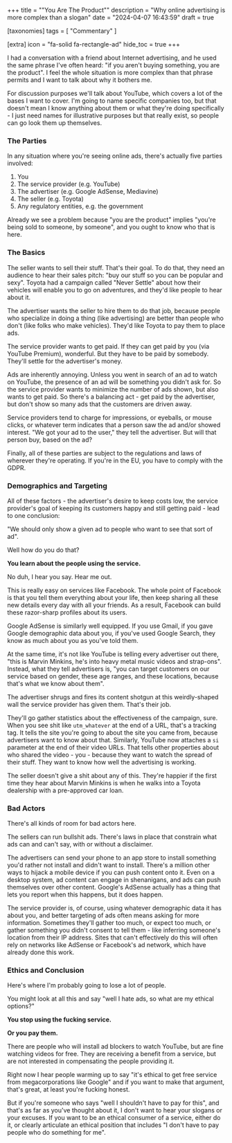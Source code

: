 +++
title = "\"You Are The Product\""
description = "Why online advertising is more complex than a slogan"
date = "2024-04-07 16:43:59"
draft = true

[taxonomies]
tags = [ "Commentary" ]

[extra]
icon = "fa-solid fa-rectangle-ad"
hide_toc = true
+++

I had a conversation with a friend about Internet advertising, and he used the same phrase I've often heard: "if you aren't buying something, you are the product".
I feel the whole situation is more complex than that phrase permits and I want to talk about why it bothers me.

<!-- more -->

For discussion purposes we'll talk about YouTube, which covers a lot of the bases I want to cover.
I'm going to name specific companies too, but that doesn't mean I know anything about them or what they're doing specifically - I just need names for illustrative purposes
but that really exist, so people can go look them up themselves.

### The Parties

In any situation where you're seeing online ads, there's actually five parties involved:

1. You
2. The service provider (e.g. YouTube)
3. The advertiser (e.g. Google AdSense, Mediavine)
4. The seller (e.g. Toyota)
5. Any regulatory entities, e.g. the government

Already we see a problem because "you are the product" implies "you're being sold to someone, by someone", and you ought to know who that is here.

### The Basics

The seller wants to sell their stuff. That's their goal. To do that, they need an audience to hear their sales pitch: "buy our stuff so you can be popular and sexy".
Toyota had a campaign called "Never Settle" about how their vehicles will enable you to go on adventures, and they'd like people to hear about it.

The advertiser wants the seller to hire them to do that job, because people who specialize in doing a thing (like advertising)
are better than people who don't (like folks who make vehicles). They'd like Toyota to pay them to place ads.

The service provider wants to get paid. If they can get paid by you (via YouTube Premium), wonderful. But they have to be paid by somebody.
They'll settle for the advertiser's money.

Ads are inherently annoying. Unless you went in search of an ad to watch on YouTube, the presence of an ad will be something you didn't ask for.
So the service provider wants to minimize the number of ads shown, but also wants to get paid.
So there's a balancing act - get paid by the advertiser, but don't show so many ads that the customers are driven away.

Service providers tend to charge for impressions, or eyeballs, or mouse clicks, or whatever term indicates that a person saw the ad and/or showed interest.
"We got your ad to the user," they tell the advertiser. But will that person buy, based on the ad?

Finally, all of these parties are subject to the regulations and laws of wherever they're operating. If you're in the EU, you have to comply with the GDPR.

### Demographics and Targeting

All of these factors - the advertiser's desire to keep costs low, the service provider's goal of keeping its customers happy and still getting paid -
lead to one conclusion:

"We should only show a given ad to people who want to see that sort of ad".

Well how do you do that?

**You learn about the people using the service.**

No duh, I hear you say. Hear me out.

This is really easy on services like Facebook. The whole point of Facebook is that you tell them everything about your life,
then keep sharing all these new details every day with all your friends.
As a result, Facebook can build these razor-sharp profiles about its users.

Google AdSense is similarly well equipped. If you use Gmail, if you gave Google demographic data about you,
if you've used Google Search, they know as much about you as you've told them.

At the same time, it's not like YouTube is telling every advertiser out there, "this is Marvin Minkins, he's into
heavy metal music videos and strap-ons".
Instead, what they tell advertisers is, "you can target customers on our service based on gender, these age ranges, and these locations,
because that's what we know about them".

The advertiser shrugs and fires its content shotgun at this weirdly-shaped wall the service provider has given them.
That's their job.

They'll go gather statistics about the effectiveness of the campaign, sure.
When you see shit like `utm_whatever` at the end of a URL, that's a tracking tag.
It tells the site you're going to about the site you came from, because advertisers want to know about that.
Similarly, YouTube now attaches a `si` parameter at the end of their video URLs.
That tells other properties about who shared the video - you - because they want to watch the spread of their stuff.
They want to know how well the advertising is working.

The seller doesn't give a shit about any of this. They're happier if the first time they hear about Marvin Minkins
is when he walks into a Toyota dealership with a pre-approved car loan.

### Bad Actors

There's all kinds of room for bad actors here.

The sellers can run bullshit ads. There's laws in place that constrain what ads can and can't say,
with or without a disclaimer.

The advertisers can send your phone to an app store to install something you'd rather not install and didn't want to install.
There's a million other ways to hijack a mobile device if you can push content onto it.
Even on a desktop system, ad content can engage in shenanigans, and ads can push themselves over other content.
Google's AdSense actually has a thing that lets you report when this happens, but it does happen.

The service provider is, of course, using whatever demographic data it has about you,
and better targeting of ads often means asking for more information.
Sometimes they'll gather too much, or expect too much, or gather something you didn't consent to tell them - like
inferring someone's location from their IP address.
Sites that can't effectively do this will often rely on networks like AdSense or Facebook's ad network,
which have already done this work.

### Ethics and Conclusion

Here's where I'm probably going to lose a lot of people.

You might look at all this and say "well I hate ads, so what are my ethical options?"

**You stop using the fucking service.**

**Or you pay them.**

There are people who will install ad blockers to watch YouTube,
but are fine watching videos for free.
They are receiving a benefit from a service, but are not interested in compensating the people providing it.

Right now I hear people warming up to say "it's ethical to get free service from megacorporations like Google"
and if you want to make that argument, that's great, at least you're fucking honest.

But if you're someone who says "well I shouldn't have to pay for this", and that's as far as you've thought about it,
I don't want to hear your slogans or your excuses.
If you want to be an ethical consumer of a service, either do it,
or clearly articulate an ethical position that includes "I don't have to pay people who do something for me".
